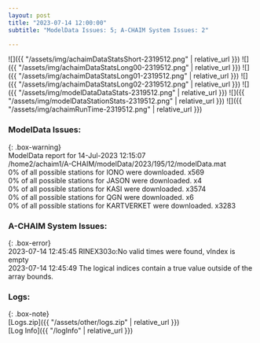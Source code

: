 ```yaml
---
layout: post
title: "2023-07-14 12:00:00"
subtitle: "ModelData Issues: 5; A-CHAIM System Issues: 2"

---
```


![]({{ "/assets/img/achaimDataStatsShort-2319512.png" | relative_url }})
![]({{ "/assets/img/achaimDataStatsLong00-2319512.png" | relative_url }})
![]({{ "/assets/img/achaimDataStatsLong01-2319512.png" | relative_url }})
![]({{ "/assets/img/achaimDataStatsLong02-2319512.png" | relative_url }})
![]({{ "/assets/img/modelDataDataStats-2319512.png" | relative_url }})
![]({{ "/assets/img/modelDataStationStats-2319512.png" | relative_url }})
![]({{ "/assets/img/achaimRunTime-2319512.png" | relative_url }})


### ModelData Issues:  
  
{: .box-warning}  
 ModelData report for 14-Jul-2023 12:15:07   
 /home2/achaim1/A-CHAIM/modelData/2023/195/12/modelData.mat   
 0% of all possible stations for IONO were downloaded. x569   
 0% of all possible stations for JASON were downloaded. x4   
 0% of all possible stations for KASI were downloaded. x3574   
 0% of all possible stations for QGN were downloaded. x6   
 0% of all possible stations for KARTVERKET were downloaded. x3283   
  
### A-CHAIM System Issues:  
  
{: .box-error}  
2023-07-14 12:45:45 RINEX303o:No valid times were found, vIndex is empty  
2023-07-14 12:45:49 The logical indices contain a true value outside of the array bounds.  

### Logs:  
  
{: .box-note}  
[Logs.zip]({{ "/assets/other/logs.zip" | relative_url }})  
[Log Info]({{ "/logInfo" | relative_url }})  
